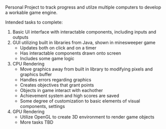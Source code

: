 Personal Project to track progress and utilze multiple computers to develop a workable game engine. 

Intended tasks to complete: 

  1. Basic UI interface with interactable components, including inputs and outputs
  2. GUI utilizing built in libraries from Java, shown in minesweeper game
     - Updates both on click and on a timer
     - Has interactable components drawn onto screen
     - Includes some game logic
  3. CPU Rendering
     - Move graphics away from built in library to modifying pixels and graphics buffer
     - Handles errors regarding graphics
     - Creates objectives that grant points
     - Objects in game interact with eachother
     - Achievement system and high scores are saved
     - Some degree of customization to basic elements of visual components, settings
  4. GPU Rendering
     - Utilize OpenGL to create 3D environment to render game objects
     - More tasks TBD
